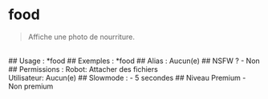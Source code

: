 # food

> Affiche une photo de nourriture.

<br>
## Usage :
*food
## Exemples :
*food
## Alias :
Aucun(e)
## NSFW ?
- Non
## Permissions :
Robot: Attacher des fichiers
<br>
Utilisateur: Aucun(e)
## Slowmode :
- 5 secondes
## Niveau Premium
- Non premium
